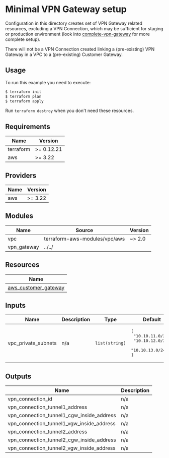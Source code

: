 # Minimal VPN Gateway setup

Configuration in this directory creates set of VPN Gateway related resources, excluding a VPN Connection, which may be sufficient for staging or production environment (look into [complete-vpn-gateway](../complete-vpn-gateway) for more complete setup).

There will not be a VPN Connection created linking a (pre-existing) VPN Gateway in a VPC to a (pre-existing) Customer Gateway.

## Usage

To run this example you need to execute:

```bash
$ terraform init
$ terraform plan
$ terraform apply
```

Run `terraform destroy` when you don't need these resources.

<!-- BEGINNING OF PRE-COMMIT-TERRAFORM DOCS HOOK -->
## Requirements

| Name | Version |
|------|---------|
| terraform | >= 0.12.21 |
| aws | >= 3.22 |

## Providers

| Name | Version |
|------|---------|
| aws | >= 3.22 |

## Modules

| Name | Source | Version |
|------|--------|---------|
| vpc | terraform-aws-modules/vpc/aws | ~> 2.0 |
| vpn_gateway | ../../ |  |

## Resources

| Name |
|------|
| [aws_customer_gateway](https://registry.terraform.io/providers/hashicorp/aws/3.22/docs/resources/customer_gateway) |

## Inputs

| Name | Description | Type | Default | Required |
|------|-------------|------|---------|:--------:|
| vpc\_private\_subnets | n/a | `list(string)` | <pre>[<br>  "10.10.11.0/24",<br>  "10.10.12.0/24",<br>  "10.10.13.0/24"<br>]</pre> | no |

## Outputs

| Name | Description |
|------|-------------|
| vpn\_connection\_id | n/a |
| vpn\_connection\_tunnel1\_address | n/a |
| vpn\_connection\_tunnel1\_cgw\_inside\_address | n/a |
| vpn\_connection\_tunnel1\_vgw\_inside\_address | n/a |
| vpn\_connection\_tunnel2\_address | n/a |
| vpn\_connection\_tunnel2\_cgw\_inside\_address | n/a |
| vpn\_connection\_tunnel2\_vgw\_inside\_address | n/a |
<!-- END OF PRE-COMMIT-TERRAFORM DOCS HOOK -->